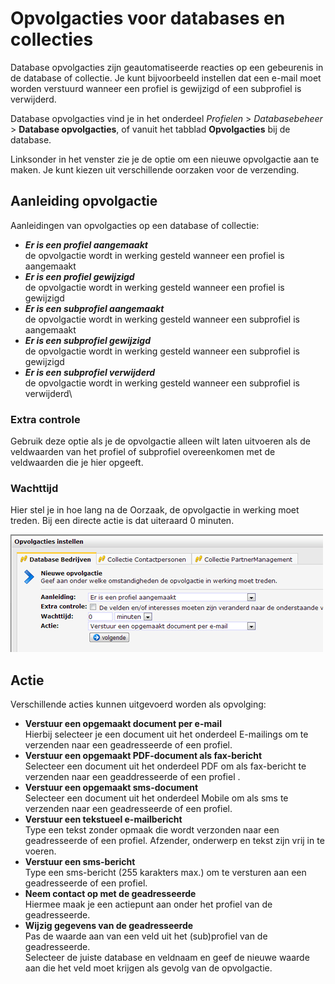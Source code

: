 # Opvolgacties voor databases en collecties
Database opvolgacties zijn geautomatiseerde reacties op een gebeurenis
in de database of collectie. Je kunt bijvoorbeeld instellen dat een
e-mail moet worden verstuurd wanneer een profiel is gewijzigd of
een subprofiel is verwijderd.

Database opvolgacties vind je in het onderdeel *Profielen* \>
*Databasebeheer* \> **Database opvolgacties**, of vanuit het tabblad
**Opvolgacties** bij de database.

Linksonder in het venster zie je de optie om een nieuwe opvolgactie aan
te maken. Je kunt kiezen uit verschillende oorzaken voor de verzending.

Aanleiding opvolgactie
----------------------

Aanleidingen van opvolgacties op een database of collectie:

-   ***Er is een ***profiel*** aangemaakt***\
     de opvolgactie wordt in werking gesteld wanneer een profiel is
    aangemaakt
-   ***Er is een ***profiel*** gewijzigd***\
     de opvolgactie wordt in werking gesteld wanneer een profiel is
    gewijzigd
-   ***Er is een ***subprofiel*** aangemaakt***\
     de opvolgactie wordt in werking gesteld wanneer een subprofiel is
    aangemaakt
-   ***Er is een ***subprofiel*** gewijzigd***\
     de opvolgactie wordt in werking gesteld wanneer een subprofiel is
    gewijzigd
-   ***Er is een ***subprofiel*** verwijderd***\
     de opvolgactie wordt in werking gesteld wanneer een subprofiel is
    verwijderd\

### Extra controle

Gebruik deze optie als je de opvolgactie alleen wilt laten uitvoeren als
de veldwaarden van het profiel of subprofiel overeenkomen met de
veldwaarden die je hier opgeeft.

### Wachttijd

Hier stel je in hoe lang na de Oorzaak, de opvolgactie in werking moet
treden. Bij een directe actie is dat uiteraard 0 minuten.

![Database opvolgacties](../images/database-opvolgacties.png)

Actie
-----

Verschillende acties kunnen uitgevoerd worden als opvolging:

-   **Verstuur een opgemaakt document per e-mail**\
     Hierbij selecteer je een document uit het onderdeel E-mailings om
    te verzenden naar een geadresseerde of een profiel.
-   **Verstuur een opgemaakt PDF-document als fax-bericht**\
     Selecteer een document uit het onderdeel PDF om als fax-bericht te
    verzenden naar een geaddresseerde of een profiel .
-   **Verstuur een opgemaakt sms-document**\
     Selecteer een document uit het onderdeel Mobile om als sms te
    verzenden naar een geadresseerde of een profiel.
-   **Verstuur een tekstueel e-mailbericht**\
     Type een tekst zonder opmaak die wordt verzonden naar een
    geadresseerde of een profiel. Afzender, onderwerp en tekst zijn vrij
    in te voeren.
-   **Verstuur een sms-bericht**\
     Type een sms-bericht (255 karakters max.) om te versturen aan een
    geadresseerde of een profiel.
-   **Neem contact op met de geadresseerde**\
     Hiermee maak je een actiepunt aan onder het profiel van de
    geadresseerde.
-   **Wijzig gegevens van de geadresseerde**\
     Pas de waarde aan van een veld uit het (sub)profiel van de
    geadresseerde.\
     Selecteer de juiste database en veldnaam en geef de nieuwe waarde
    aan die het veld moet krijgen als gevolg van de opvolgactie.

